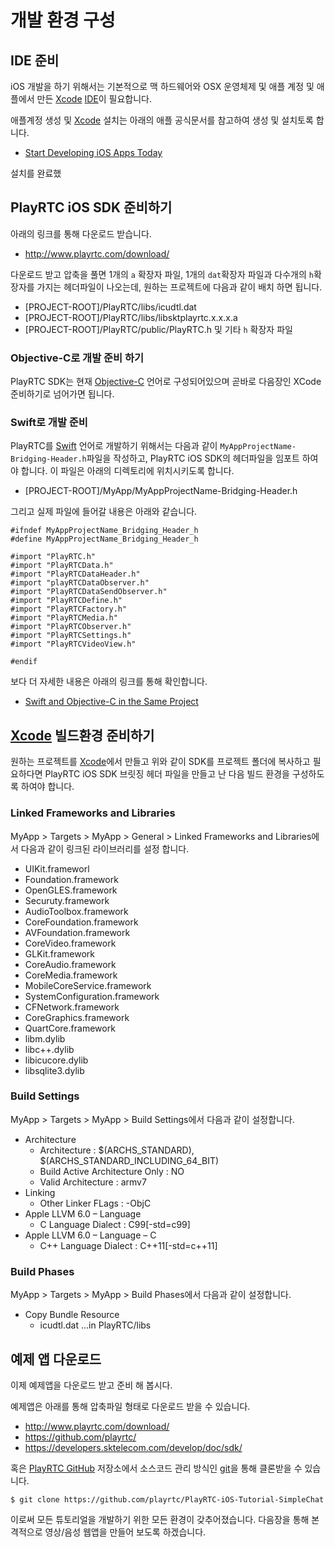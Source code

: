 # 개발 환경 구성

## IDE 준비

iOS 개발을 하기 위해서는 기본적으로 맥 하드웨어와 OSX 운영체제 및 애플 계정 및 애플에서 만든 [Xcode](Xcode) [IDE](IDE)이 필요합니다.

애플계정 생성 및 [Xcode](Xcode) 설치는 아래의 애플 공식문서를 참고하여 생성 및 설치토록 합니다.

- [Start Developing iOS Apps Today](https://developer.apple.com/library/ios/referencelibrary/GettingStarted/RoadMapiOS/index.html#//apple_ref/doc/uid/TP40011343)

설치를 완료했

## PlayRTC iOS SDK 준비하기

아래의 링크를 통해 다운로드 받습니다.

- <http://www.playrtc.com/download/>

다운로드 받고 압축을 풀면 1개의 `a` 확장자 파일, 1개의 `dat`확장자 파일과 다수개의 `h`확장자를 가지는 헤더파일이 나오는데, 원하는 프로젝트에 다음과 같이 배치 하면 됩니다.

- [PROJECT-ROOT]/PlayRTC/libs/icudtl.dat
- [PROJECT-ROOT]/PlayRTC/libs/libsktplayrtc.x.x.x.a
- [PROJECT-ROOT]/PlayRTC/public/PlayRTC.h 및 기타 `h` 확장자 파일


### Objective-C로 개발 준비 하기

PlayRTC SDK는 현재 [Objective-C](Objective-C) 언어로 구성되어있으며 곧바로 다음장인 XCode 준비하기로 넘어가면 됩니다.


### Swift로 개발 준비

PlayRTC를 [Swift](Swift) 언어로 개발하기 위해서는 다음과 같이 `MyAppProjectName-Bridging-Header.h`파일을 작성하고, PlayRTC iOS SDK의 헤더파일을 임포트 하여야 합니다. 이 파일은 아래의 디렉토리에 위치시키도록 합니다.

- [PROJECT-ROOT]/MyApp/MyAppProjectName-Bridging-Header.h

그리고 실제 파일에 들어갈 내용은 아래와 같습니다.

```
#ifndef MyAppProjectName_Bridging_Header_h
#define MyAppProjectName_Bridging_Header_h

#import "PlayRTC.h"
#import "PlayRTCData.h"
#import "PlayRTCDataHeader.h"
#import "playRTCDataObserver.h"
#import "PlayRTCDataSendObserver.h"
#import "PlayRTCDefine.h"
#import "PlayRTCFactory.h"
#import "PlayRTCMedia.h"
#import "PlayRTCObserver.h"
#import "PlayRTCSettings.h"
#import "PlayRTCVideoView.h"

#endif
```

보다 더 자세한 내용은 아래의 링크를 통해 확인합니다.

- [Swift and Objective-C in the Same Project](https://developer.apple.com/library/ios/documentation/Swift/Conceptual/BuildingCocoaApps/MixandMatch.html)


## [Xcode](Xcode) 빌드환경 준비하기

원하는 프로젝트를 [Xcode](Xcode)에서 만들고 위와 같이 SDK를 프로젝트 폴더에 복사하고 필요하다면 PlayRTC iOS SDK 브릿징 헤더 파일을 만들고 난 다음 빌드 환경을 구성하도록 하여야 합니다.


### Linked Frameworks and Libraries

MyApp > Targets > MyApp > General > Linked Frameworks and Libraries에서 다음과 같이 링크된 라이브러리를 설정 합니다.

- UIKit.frameworl
- Foundation.framework
- OpenGLES.framework
- Securuty.framework
- AudioToolbox.framework
- CoreFoundation.framework
- AVFoundation.framework
- CoreVideo.framework
- GLKit.framework
- CoreAudio.framework
- CoreMedia.framework
- MobileCoreService.framework
- SystemConfiguration.framework
- CFNetwork.framework
- CoreGraphics.framework
- QuartCore.framework
- libm.dylib
- libc++.dylib
- libicucore.dylib
- libsqlite3.dylib


### Build Settings

MyApp > Targets > MyApp > Build Settings에서 다음과 같이 설정합니다.

- Architecture
  - Architecture : $(ARCHS_STANDARD), $(ARCHS_STANDARD_INCLUDING_64_BIT)
  - Build Active Architecture Only : NO
  - Valid Architecture : armv7
- Linking
  - Other Linker FLags : -ObjC
- Apple LLVM 6.0 – Language
  - C Language Dialect : C99[-std=c99]
- Apple LLVM 6.0 – Language – C
  - C++ Language Dialect : C++11[-std=c++11]


### Build Phases

MyApp > Targets > MyApp > Build Phases에서 다음과 같이 설정합니다.

- Copy Bundle Resource
  - icudtl.dat ...in PlayRTC/libs


## 예제 앱 다운로드

이제 예제앱을 다운로드 받고 준비 해 봅시다.

예제앱은 아래를 통해 압축파일 형태로 다운로드 받을 수 있습니다.

- <http://www.playrtc.com/download/>
- <https://github.com/playrtc/>
- <https://developers.sktelecom.com/develop/doc/sdk/>

혹은 [PlayRTC GitHub][PlayRTC Github] 저장소에서 소스코드 관리 방식인 [git][git]을 통해 클론받을 수 있습니다.

```Shell
$ git clone https://github.com/playrtc/PlayRTC-iOS-Tutorial-SimpleChat
```

이로써 모든 튜토리얼을 개발하기 위한 모든 환경이 갖추어졌습니다. 다음장을 통해 본격적으로 영상/음성 웹앱을 만들어 보도록 하겠습니다.


[IDE]: http://ko.wikipedia.org/wiki/%ED%86%B5%ED%95%A9_%EA%B0%9C%EB%B0%9C_%ED%99%98%EA%B2%BD
[git]: http://git-scm.com/
[PlayRTC Github]: https://github.com/playrtc
[Swift]: https://developer.apple.com/swift/
[Objective-C]: https://developer.apple.com/library/ios/documentation/Cocoa/Conceptual/ProgrammingWithObjectiveC/Introduction/Introduction.html
[Xcode]: https://developer.apple.com/kr/xcode/
